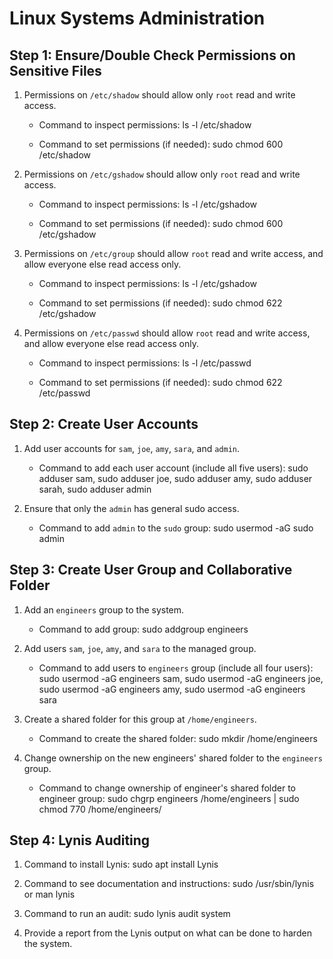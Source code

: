 # Linux Systems Administration

## Step 1: Ensure/Double Check Permissions on Sensitive Files

1. Permissions on `/etc/shadow` should allow only `root` read and write access.

    - Command to inspect permissions: ls -l /etc/shadow

    - Command to set permissions (if needed): sudo chmod 600 /etc/shadow

2. Permissions on `/etc/gshadow` should allow only `root` read and write access.

    - Command to inspect permissions: ls -l /etc/gshadow

    - Command to set permissions (if needed): sudo chmod 600 /etc/gshadow

3. Permissions on `/etc/group` should allow `root` read and write access, and allow everyone else read access only.

    - Command to inspect permissions: ls -l /etc/gshadow

    - Command to set permissions (if needed): sudo chmod 622 /etc/gshadow

4. Permissions on `/etc/passwd` should allow `root` read and write access, and allow everyone else read access only.

    - Command to inspect permissions: ls -l /etc/passwd

    - Command to set permissions (if needed): sudo chmod 622 /etc/passwd

## Step 2: Create User Accounts

1. Add user accounts for `sam`, `joe`, `amy`, `sara`, and `admin`.

    - Command to add each user account (include all five users):  sudo adduser sam, sudo adduser joe, sudo adduser amy, sudo adduser sarah, sudo adduser admin

2. Ensure that only the `admin` has general sudo access.

    - Command to add `admin` to the `sudo` group: sudo usermod -aG sudo admin




## Step 3: Create User Group and Collaborative Folder

1. Add an `engineers` group to the system.

    - Command to add group: sudo addgroup engineers

2. Add users `sam`, `joe`, `amy`, and `sara` to the managed group.

    - Command to add users to `engineers` group (include all four users): 
 sudo usermod -aG engineers sam, sudo usermod -aG engineers joe,  
 sudo usermod -aG engineers amy,  sudo usermod -aG engineers sara

3. Create a shared folder for this group at `/home/engineers`.

    - Command to create the shared folder: sudo mkdir /home/engineers

4. Change ownership on the new engineers' shared folder to the `engineers` group.

    - Command to change ownership of engineer's shared folder to engineer group: 
	sudo chgrp engineers /home/engineers | sudo chmod 770 /home/engineers/

## Step 4: Lynis Auditing

1. Command to install Lynis: sudo apt install Lynis

2. Command to see documentation and instructions: sudo /usr/sbin/lynis or man lynis

3. Command to run an audit: sudo lynis audit system

4. Provide a report from the Lynis output on what can be done to harden the system.
